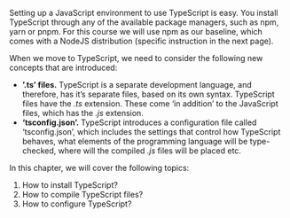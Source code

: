 Setting up a JavaScript environment to use TypeScript is easy. You install TypeScript through any of the available package managers, such as npm, yarn or pnpm. For this course we will use npm as our baseline, which comes with a NodeJS distribution (specific instruction in the next page).

When we move to TypeScript, we need to consider the following new concepts that are introduced:
- **’.ts’ files.** TypeScript is a separate development language, and therefore, has it’s separate files, based on its own syntax. TypeScript files have the *.ts* extension. These come ‘in addition’ to the JavaScript files, which has the *.js* extension.
- **‘tsconfig.json’.** TypeScript introduces a configuration file called ‘tsconfig.json’, which includes the settings that control how TypeScript behaves, what elements of the programming language will be type-checked, where will the compiled *.js* files will be placed etc.

In this chapter, we will cover the following topics:
1. How to install TypeScript?
1. How to compile TypeScript files?
1. How to configure TypeScript?